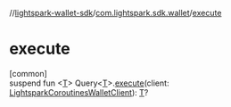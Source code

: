 //[lightspark-wallet-sdk](../../index.md)/[com.lightspark.sdk.wallet](index.md)/[execute](execute.md)

# execute

[common]\
suspend fun &lt;[T](execute.md)&gt; Query&lt;[T](execute.md)&gt;.[execute](execute.md)(client: [LightsparkCoroutinesWalletClient](-lightspark-coroutines-wallet-client/index.md)): [T](execute.md)?

